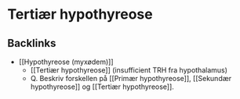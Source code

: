 # Tertiær hypothyreose
## Backlinks
* [[Hypothyreose (myxødem)]]
	* [[Tertiær hypothyreose]] (insufficient TRH fra hypothalamus)
	* Q. Beskriv forskellen på [[Primær hypothyreose]], [[Sekundær hypothyreose]] og [[Tertiær hypothyreose]].

<!-- #anki/tag/med/Endocrinology #anki/deck/Medicine -->
<!-- #anki/tag/med/GP -->

<!-- {BearID:43F73EB9-2221-472E-A063-9ACED2565F48-43570-00005A685C1D170E} -->
